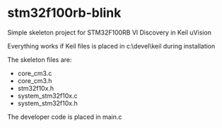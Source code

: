 stm32f100rb-blink
=================

Simple skeleton project for STM32F100RB Vl Discovery in Keil uVision

Everything works if Keil files is placed in c:\devel\keil during installation

The skeleton files are:

* core_cm3.c
* core_cm3.h
* stm32f10x.h
* system_stm32f10x.c
* system_stm32f10x.h

The developer code is placed in main.c

